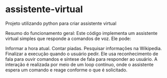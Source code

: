 # assistente-virtual
Projeto utilizando python para criar assistente virtual

Resumo do funcionamento geral:
Este código implementa um assistente virtual simples que responde a comandos de voz. Ele pode:

Informar a hora atual.
Contar piadas.
Pesquisar informações na Wikipedia.
Finalizar a execução quando o usuário pedir.
Ele usa reconhecimento de fala para ouvir comandos e síntese de fala para responder ao usuário. A interação é realizada por meio de um loop contínuo, onde o assistente espera um comando e reage conforme o que é solicitado.
